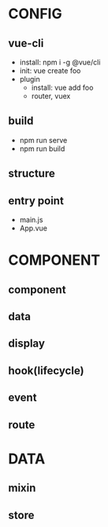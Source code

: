 # CONFIG

## vue-cli
* install: npm i -g @vue/cli
* init: vue create foo
* plugin
    * install: vue add foo
    * router, vuex

## build
* npm run serve
* npm run build

## structure

## entry point
* main.js
* App.vue


# COMPONENT

## component

## data

## display

## hook(lifecycle)

## event

## route


# DATA

## mixin

## store


